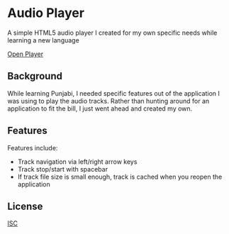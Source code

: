 # Audio Player

A simple HTML5 audio player I created for my own specific needs while learning
a new language

[Open Player](http://loganfranken.github.io/audioplayer/)

## Background

While learning Punjabi, I needed specific features out of the application I
was using to play the audio tracks. Rather than hunting around for an
application to fit the bill, I just went ahead and created my own.

## Features

Features include:

* Track navigation via left/right arrow keys
* Track stop/start with spacebar
* If track file size is small enough, track is cached when you reopen the application

## License

[ISC](https://opensource.org/licenses/ISC)
